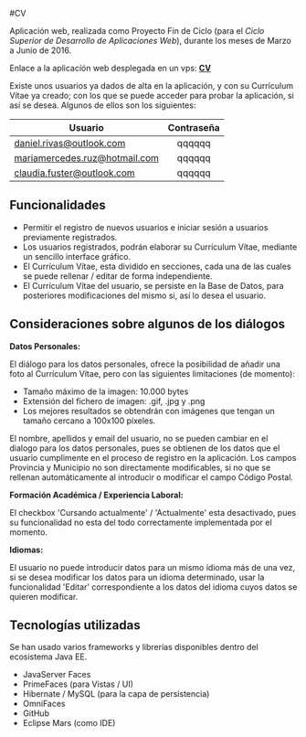#CV

Aplicación web, realizada como Proyecto Fin de Ciclo (para el *Ciclo Superior de Desarrollo de Aplicaciones Web*), durante los meses de Marzo a Junio de 2016.

Enlace a la aplicacíón web desplegada en un vps: [ **CV** ](http://92.222.86.6:8080/befp/)

Existe unos usuarios ya dados de alta en la aplicación, y con su Currículum Vítae ya creado; con los que se puede acceder para probar la aplicación, si así se desea. Algunos de ellos son los siguientes:

| Usuario                         |  Contraseña |
| --------------------------------|:-----------:|
| daniel.rivas@outlook.com        | qqqqqq      |
| mariamercedes.ruz@hotmail.com   | qqqqqq      |
| claudia.fuster@outlook.com      | qqqqqq      |

## Funcionalidades

- Permitir el registro de nuevos usuarios e iniciar sesión a usuarios previamente registrados.
- Los usuarios registrados, podrán elaborar su Currículum Vítae, mediante un sencillo interface gráfico.
- El Currículum Vítae, esta dividido en secciones, cada una de las cuales se puede rellenar / editar de forma independiente.
- El Currículum Vítae del usuario, se persiste en la Base de Datos, para posteriores modificaciones del mismo si, así lo desea el usuario.

## Consideraciones sobre algunos de los diálogos

**Datos Personales:**

El diálogo para los datos personales, ofrece la posibilidad de añadir una foto al Currículum Vítae, pero con las siguientes limitaciones (de momento):
* Tamaño máximo de la imagen: 10.000 bytes
* Extensión del fichero de imagen: .gif, .jpg y .png
* Los mejores resultados se obtendrán con imágenes que tengan un tamaño cercano a 100x100 píxeles.

El nombre, apellidos y email del usuario, no se pueden cambiar en el dialogo para los datos personales, pues se obtienen de los datos que el usuario cumplimente en el proceso de registro en la aplicación.
Los campos Provincia y Municipio no son directamente modificables, si no que se rellenan automáticamente al introducir o modificar el campo Código Postal.

**Formación Académica / Experiencia Laboral:**

El checkbox 'Cursando actualmente' / 'Actualmente' esta desactivado, pues su funcionalidad no esta del todo correctamente implementada por el momento.

**Idiomas:**

El usuario no puede introducir datos para un mismo idioma más de una vez, si se desea modificar los datos para un idioma determinado, usar la funcionalidad 'Editar' correspondiente a los datos del idioma cuyos datos se quieren modificar.

## Tecnologías utilizadas
Se han usado varios frameworks y librerías disponibles dentro del ecosistema Java EE.
- JavaServer Faces 
- PrimeFaces (para Vistas / UI)
- Hibernate / MySQL (para la capa de persistencia)
- OmniFaces
- GitHub
- Eclipse Mars (como IDE)


